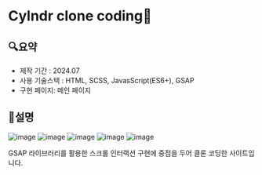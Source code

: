# Cylndr clone coding🧪
## 🔍요약
* 제작 기간 : 2024.07
* 사용 기술스택 : HTML, SCSS, JavasScript(ES6+), GSAP
* 구현 페이지: 메인 페이지

## 📝설명
![image](https://github.com/Kimbangul/clynder/assets/65225446/65824230-69ca-40a1-ab6b-e1cda6ef518a)
![image](https://github.com/Kimbangul/clynder/assets/65225446/cbabf28f-dd24-485e-86f7-074990479b84)
![image](https://github.com/Kimbangul/clynder/assets/65225446/014733c3-8062-4fb3-a57a-431e4dabf576)
![image](https://github.com/Kimbangul/clynder/assets/65225446/70e7705b-862c-464f-9362-f584c44b6bb0)
![image](https://github.com/Kimbangul/clynder/assets/65225446/3a343412-2cb2-4ab5-8e07-00112b3599bc)

GSAP 라이브러리를 활용한 스크롤 인터랙션 구현에 중점을 두어 클론 코딩한 사이트입니다. 
